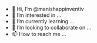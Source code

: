 - 👋 Hi, I’m @manishappinventiv
- 👀 I’m interested in ...
- 🌱 I’m currently learning ...
- 💞️ I’m looking to collaborate on ...
- 📫 How to reach me ...

<!---
manishappinventiv/manishappinventiv is a ✨ special ✨ repository because its `README.md` (this file) appears on your GitHub profile.
You can click the Preview link to take a look at your changes.
--->
